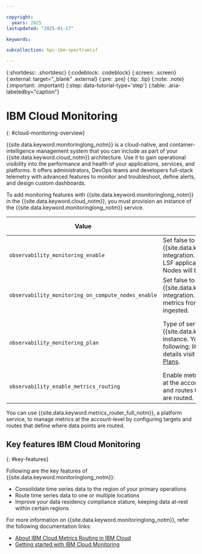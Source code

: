 ```yaml
---

copyright:
  years: 2025
lastupdated: "2025-01-17"

keywords: 

subcollection: hpc-ibm-spectrumlsf

---
```


{:shortdesc: .shortdesc}
{:codeblock: .codeblock}
{:screen: .screen}
{:external: target="_blank" .external}
{:pre: .pre}
{:tip: .tip}
{:note: .note}
{:important: .important}
{:step: data-tutorial-type='step'}
{:table: .aria-labeledby="caption"}

# IBM Cloud Monitoring
{: #cloud-monitoring-overview}

{{site.data.keyword.monitoringlong_notm}} is a cloud-native, and container-intelligence management system that you can include as part of your {{site.data.keyword.cloud_notm}} architecture. Use it to gain operational visibility into the performance and health of your applications, services, and platforms. It offers administrators, DevOps teams and developers full-stack telemetry with advanced features to monitor and troubleshoot, define alerts, and design custom dashboards.

To add monitoring features with {{site.data.keyword.monitoringlong_notm}} in the {{site.data.keyword.cloud_notm}}, you must provision an instance of the {{site.data.keyword.monitoringlong_notm}} service.

| Value | Description | Type | Default value | Validation |
| ----- | ----------- | --------------- | ------------ | ------------ |
| `observability_monitoring_enable` | Set false to disable {{site.data.keyword.monitoringlong_notm}} integration. If enabled, infrastructure and LSF application metrics from Management Nodes will be ingested. | bool | true |
| `observability_monitoring_on_compute_nodes_enable` | Set false to disable {{site.data.keyword.monitoringlong_notm}} integration. If enabled, infrastructure metrics from Compute Nodes will be ingested. | bool | false |
| `observability_monitoring_plan` | Type of service plan for {{site.data.keyword.monitoringlong_notm}} instance. You can choose one of the following: lite, graduated-tier. For all details visit [IBM Cloud Monitoring Service Plans](/docs/monitoring?topic=monitoring-service_plans). | string | "graduated-tier" | * Condition: Validates if the value matches lite or graduated-tier.  \n * Error Message: "Please enter a valid plan for {{site.data.keyword.monitoringlong_notm}}, for all details visit https://cloud.ibm.com/docs/monitoring?topic=monitoring-service_plans." |
| `observability_enable_metrics_routing` | Enable metrics routing to manage metrics at the account level by configuring targets and routes that define where data points are routed. | bool | false |

You can use {{site.data.keyword.metrics_router_full_notm}}, a platform service, to manage metrics at the account-level by configuring targets and routes that define where data points are routed.

## Key features IBM Cloud Monitoring
{: #key-features}

Following are the key features of {{site.data.keyword.monitoringlong_notm}}:

* Consolidate time series data to the region of your primary operations
* Route time series data to one or multiple locations
* Improve your data residency compliance stature, keeping data at-rest within certain regions

For more information on {{site.data.keyword.monitoringlong_notm}}, refer the following documentation links:
* [About IBM Cloud Metrics Routing in IBM Cloud](/docs/metrics-router?topic=metrics-router-about&interface=ui)
* [Getting started with IBM Cloud Monitoring](/docs/monitoring?topic=monitoring-getting-started)
